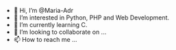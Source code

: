 - 👋 Hi, I’m @Maria-Adr
- 👀 I’m interested in Python, PHP and Web Development.
- 🌱 I’m currently learning C.
- 💞️ I’m looking to collaborate on ...
- 📫 How to reach me ...

<!---
Maria-Adr/Maria-Adr is a ✨ special ✨ repository because its `README.md` (this file) appears on your GitHub profile.
You can click the Preview link to take a look at your changes.
--->
